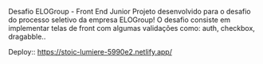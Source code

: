 Desafio ELOGroup - Front End Junior
Projeto desenvolvido para o desafio do processo seletivo da empresa ELOGroup!
O desafio consiste em implementar telas de front com algumas validações como: auth, checkbox, dragabble.. 

Deploy:: https://stoic-lumiere-5990e2.netlify.app/
